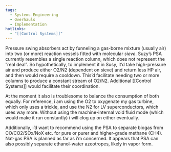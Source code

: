 ```yaml
---
tags:
  - Systems-Engineering
  - Overhauls
  - Implementation
hotlinks:
  - "[[Control Systems]]"
---
```

Pressure swing absorbers act by funneling a gas-borne mixture (usually air) into two (or more) reaction vessels fitted with molecular *sieve*. Suzy’s PSA currently resembles a single reaction column, which does not represent the ”real deal”. 
So hypothetically, to implement it in Susy, it’d take high-pressure air and produce either O2/N2 (dependent on sieve) and return less HP air, and then would require a cooldown. This’d facilitate needing two or more columns to produce a constant stream of O2/N2. Additional [[Control Systems]] would facilitate their coordination. 

At the moment it also is troublesome to balance the consumption of both equally. For reference, i am using the O2 to oxygenate my gas turbine, which only uses a trickle, and use the N2 for LV superconductors, which uses way more. Without using the machine-internal void fluid mode (which would make it run constantly) i will clog up on either eventually. 

Additionally, i’d want to recommend using the PSA to separate biogas from CO/CO2/SOx/NoX etc. for pure or purer and higher-grade methane (CH4). 
Nat-gas PSA is planned as far as i’m concerned. 
It appears that PSA can also possibly separate ethanol-water azeotropes, likely in vapor form.

